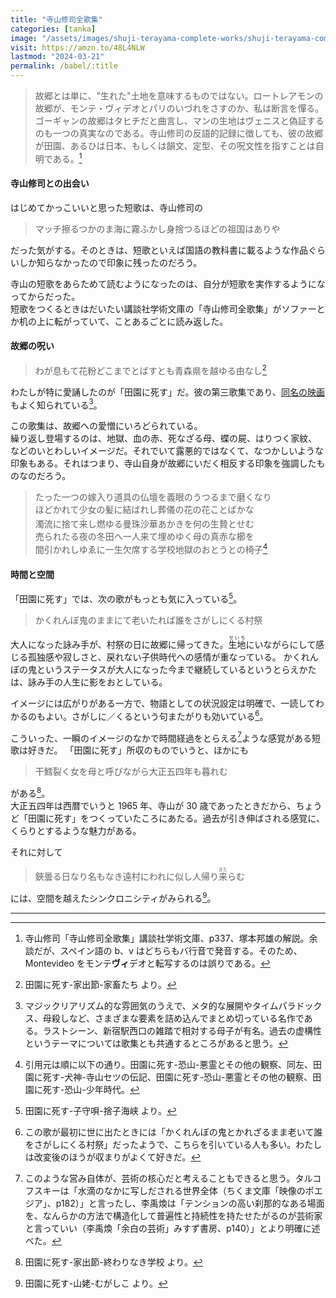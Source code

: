 ```yaml
---
title: "寺山修司全歌集"
categories: [tanka]
image: "/assets/images/shuji-terayama-complete-works/shuji-terayama-complete-works.jpg"
visit: https://amzn.to/48L4NLW
lastmod: "2024-03-21"
permalink: /babel/:title
---
```


> 故郷とは単に、"生れた"土地を意味するものではない。ロートレアモンの故郷が、モンテ・ヴィデオとパリのいづれをさすのか、私は断言を憚る。ゴーギャンの故郷はタヒチだと曲言し、マンの生地はヴェニスと偽証するのも一つの真実なのである。寺山修司の反語的記録に徴しても、彼の故郷が田園、あるひは日本、もしくは韻文、定型、その呪文性を指すことは自明である。[^2]

#### 寺山修司との出会い

はじめてかっこいいと思った短歌は、寺山修司の

> マッチ擦るつかのま海に霧ふかし身捨つるほどの祖国はありや

だった気がする。そのときは、短歌といえば国語の教科書に載るような作品ぐらいしか知らなかったので印象に残ったのだろう。

寺山の短歌をあらためて読むようになったのは、自分が短歌を実作するようになってからだった。  
短歌をつくるときはだいたい講談社学術文庫の「寺山修司全歌集」がソファーとか机の上に転がっていて、ことあるごとに読み返した。

#### 故郷の呪い

> わが息もて花粉どこまでとばすとも青森県を越ゆる由なし[^3]

わたしが特に愛誦したのが「田園に死す」だ。彼の第三歌集であり、[同名の映画](https://www.amazon.co.jp/%E7%94%B0%E5%9C%92%E3%81%AB%E6%AD%BB%E3%81%99-%E8%8F%85%E8%B2%AB%E5%A4%AA%E9%83%8E/dp/B00FCALYVW)もよく知られている[^1]。

この歌集は、故郷への愛憎にいろどられている。  
繰り返し登場するのは、地獄、血の赤、死なざる母、蝶の屍、はりつく家紋、などのいとわしいイメージだ。それでいて露悪的ではなくて、なつかしいような印象もある。それはつまり、寺山自身が故郷にいだく相反する印象を強調したものなのだろう。

> たった一つの嫁入り道具の仏壇を義眼のうつるまで磨くなり  
> ほどかれて少女の髪に結ばれし葬儀の花の花ことばかな  
> 濁流に捨て<ruby>来<rp>（</rp><rt>こ</rt><rp>）</rp></ruby>し燃ゆる曼珠沙華あかきを何の生贄とせむ  
> 売られたる夜の冬田へ一人来て埋めゆく母の真赤な櫛を  
> 間引かれしゆゑに一生欠席する学校地獄のおとうとの椅子[^6]

#### 時間と空間

「田園に死す」では、次の歌がもっとも気に入っている[^5]。

> かくれんぼ鬼のままにて老いたれば誰をさがしにくる村祭

大人になった詠み手が、村祭の日に故郷に帰ってきた。<ruby>生地<rp>（</rp><rt>せいち</rt><rp>）</rp></ruby>にいながらにして感じる孤独感や寂しさと、戻れない子供時代への感情が重なっている。
かくれんぼの鬼というステータスが大人になった今まで継続しているというとらえかたは、詠み手の人生に影をおとしている。

イメージには広がりがある一方で、物語としての状況設定は明確で、一読してわかるのもよい。さがしに／くるという句またがりも効いている[^4]。

こういった、一瞬のイメージのなかで時間経過をとらえる[^10]ような感覚がある短歌は好きだ。
「田園に死す」所収のものでいうと、ほかにも

> 干鱈裂く女を母と呼びながら大正五四年も暮れむ

がある[^8]。  
大正五四年は西暦でいうと 1965 年、寺山が 30 歳であったときだから、ちょうど「田園に死す」をつくっていたころにあたる。過去が引き伸ばされる感覚に、くらりとするような魅力がある。

それに対して

> 鋏曇る日なり名もなき遠村にわれに似し人帰り<ruby>来<rp>（</rp><rt>きた</rt><rp>）</rp></ruby>らむ

には、空間を越えたシンクロニシティがみられる[^9]。

---

[^1]: マジックリアリズム的な雰囲気のうえで、メタ的な展開やタイムパラドックス、母殺しなど、さまざまな要素を詰め込んでまとめ切っている名作である。ラストシーン、新宿駅西口の雑踏で相対する母子が有名。過去の虚構性というテーマについては歌集とも共通するところがあると思う。
[^2]: 寺山修司「寺山修司全歌集」講談社学術文庫、p337、塚本邦雄の解説。余談だが、スペイン語の b、v はどちらもバ行音で発音する。そのため、Montevideo をモンテ**ヴィ**デオと転写するのは誤りである。
[^3]: 田園に死す-家出節-家畜たち より。
[^4]: この歌が最初に世に出たときには「かくれんぼの鬼とかれざるまま老いて誰をさがしにくる村祭」だったようで、こちらを引いている人も多い。わたしは改変後のほうが収まりがよくて好きだ。
[^5]: 田園に死す-子守唄-捨子海峡 より。
[^6]: 引用元は順に以下の通り。田園に死す-恐山-悪霊とその他の観察、同左、田園に死す-犬神-寺山セツの伝記、田園に死す-恐山-悪霊とその他の観察、田園に死す-恐山-少年時代。
[^7]: 田園に死す-家出節-終わりなき学校 より。
[^8]: 田園に死す-家出節-終わりなき学校 より。
[^9]: 田園に死す-山姥-むがしこ より。
[^10]: このような営み自体が、芸術の核心だと考えることもできると思う。タルコフスキーは「水滴のなかに写しだされる世界全体（ちくま文庫「映像のポエジア」、p182）」と言ったし、李禹煥は「テンションの高い刹那的なある場面を、なんらかの方法で構造化して普遍性と持続性を持たせたがるのが芸術家と言っていい（李禹煥「余白の芸術」みすず書房、p140）」とより明確に述べた。
